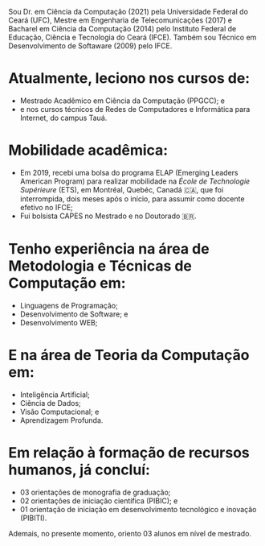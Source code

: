 Sou Dr. em Ciência da Computação (2021) pela Universidade Federal do Ceará (UFC), Mestre em Engenharia de Telecomunicações (2017) e Bacharel em Ciência da Computação (2014) pelo Instituto Federal de Educação, Ciência e Tecnologia do Ceará (IFCE). Também sou Técnico em Desenvolvimento de Softaware (2009) pelo IFCE.

# Atualmente, leciono nos cursos de:
- Mestrado Acadêmico em Ciência da Computação (PPGCC); e
-  e nos cursos técnicos de Redes de Computadores e Informática para Internet, do campus Tauá.

# Mobilidade acadêmica:
- Em 2019, recebi uma bolsa do programa ELAP (Emerging Leaders American Program) para realizar mobilidade na _École de Technologie Supérieure_ (ETS), em Montréal, Quebéc, Canadá 🇨🇦, que foi interrompida, dois meses após o início, para assumir como docente efetivo no IFCE;
- Fui bolsista CAPES no Mestrado e no Doutorado 🇧🇷.
       
# Tenho experiência na área de Metodologia e Técnicas de Computação em:
- Linguagens de Programação;
- Desenvolvimento de Software; e
- Desenvolvimento WEB; 

# E na área de Teoria da Computação em:
- Inteligência Artificial;
- Ciência de Dados;
- Visão Computacional; e
- Aprendizagem Profunda.

# Em relação à formação de recursos humanos, já concluí:
- 03 orientações de monografia de graduação;
- 02 orientações de iniciação científica (PIBIC); e
- 01 orientação de iniciação em desenvolvimento tecnológico e inovação (PIBITI).

 Ademais, no presente momento, oriento 03 alunos em nível de mestrado.
